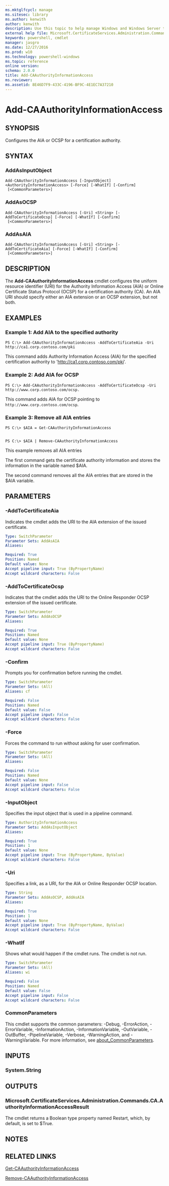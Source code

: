 ```yaml
---
ms.mktglfcycl: manage
ms.sitesec: library
ms.author: kenwith
author: kenwith
description: Use this topic to help manage Windows and Windows Server technologies with Windows PowerShell.
external help file: Microsoft.CertificateServices.Administration.Commands.dll-Help.xml
keywords: powershell, cmdlet
manager: jasgro
ms.date: 12/27/2016
ms.prod: w10
ms.technology: powershell-windows
ms.topic: reference
online version: 
schema: 2.0.0
title: Add-CAAuthorityInformationAccess
ms.reviewer:
ms.assetid: 8E46D7F9-433C-4196-BF9C-4E1EC7A37210
---
```


# Add-CAAuthorityInformationAccess

## SYNOPSIS
Configures the AIA or OCSP for a certification authority.

## SYNTAX

### AddAsInputObject
```
Add-CAAuthorityInformationAccess [-InputObject] <AuthorityInformationAccess> [-Force] [-WhatIf] [-Confirm]
 [<CommonParameters>]
```

### AddAsOCSP
```
Add-CAAuthorityInformationAccess [-Uri] <String> [-AddToCertificateOcsp] [-Force] [-WhatIf] [-Confirm]
 [<CommonParameters>]
```

### AddAsAIA
```
Add-CAAuthorityInformationAccess [-Uri] <String> [-AddToCertificateAia] [-Force] [-WhatIf] [-Confirm]
 [<CommonParameters>]
```

## DESCRIPTION
The **Add-CAAuthorityInformationAccess** cmdlet configures the uniform resource identifier (URI) for the Authority Information Access (AIA) or Online Certificate Status Protocol (OCSP) for a certification authority (CA).
An AIA URI should specify either an AIA extension or an OCSP extension, but not both.

## EXAMPLES

### Example 1: Add AIA to the specified authority
```
PS C:\> Add-CAAuthorityInformationAccess -AddToCertificateAia -Uri http://ca1.corp.contoso.com/pki
```

This command adds Authority Information Access (AIA) for the specified certification authority to 'http://ca1.corp.contoso.com/pki'.

### Example 2: Add AIA for OCSP
```
PS C:\> Add-CAAuthorityInformationAccess -AddToCertificateOcsp -Uri http://www.corp.contoso.com/ocsp.
```

This command adds AIA for OCSP pointing to `http://www.corp.contoso.com/ocsp`.

### Example 3: Remove all AIA entries
```
PS C:\> $AIA = Get-CAAuthorityInformationAccess


PS C:\> $AIA | Remove-CAAuthorityInformationAccess
```

This example removes all AIA entries

The first command gets the certificate authority information and stores the information in the variable named $AIA.

The second command removes all the AIA entries that are stored in the $AIA variable.

## PARAMETERS

### -AddToCertificateAia
Indicates the cmdlet adds the URI to the AIA extension of the issued certificate.

```yaml
Type: SwitchParameter
Parameter Sets: AddAsAIA
Aliases: 

Required: True
Position: Named
Default value: None
Accept pipeline input: True (ByPropertyName)
Accept wildcard characters: False
```

### -AddToCertificateOcsp
Indicates that the cmdlet adds the URI to the Online Responder OCSP extension of the issued certificate.

```yaml
Type: SwitchParameter
Parameter Sets: AddAsOCSP
Aliases: 

Required: True
Position: Named
Default value: None
Accept pipeline input: True (ByPropertyName)
Accept wildcard characters: False
```

### -Confirm
Prompts you for confirmation before running the cmdlet.

```yaml
Type: SwitchParameter
Parameter Sets: (All)
Aliases: cf

Required: False
Position: Named
Default value: False
Accept pipeline input: False
Accept wildcard characters: False
```

### -Force
Forces the command to run without asking for user confirmation.

```yaml
Type: SwitchParameter
Parameter Sets: (All)
Aliases: 

Required: False
Position: Named
Default value: None
Accept pipeline input: False
Accept wildcard characters: False
```

### -InputObject
Specifies the input object that is used in a pipeline command.

```yaml
Type: AuthorityInformationAccess
Parameter Sets: AddAsInputObject
Aliases: 

Required: True
Position: 1
Default value: None
Accept pipeline input: True (ByPropertyName, ByValue)
Accept wildcard characters: False
```

### -Uri
Specifies a link, as a URI, for the AIA or Online Responder OCSP location.

```yaml
Type: String
Parameter Sets: AddAsOCSP, AddAsAIA
Aliases: 

Required: True
Position: 1
Default value: None
Accept pipeline input: True (ByPropertyName, ByValue)
Accept wildcard characters: False
```

### -WhatIf
Shows what would happen if the cmdlet runs.
The cmdlet is not run.

```yaml
Type: SwitchParameter
Parameter Sets: (All)
Aliases: wi

Required: False
Position: Named
Default value: False
Accept pipeline input: False
Accept wildcard characters: False
```

### CommonParameters
This cmdlet supports the common parameters: -Debug, -ErrorAction, -ErrorVariable, -InformationAction, -InformationVariable, -OutVariable, -OutBuffer, -PipelineVariable, -Verbose, -WarningAction, and -WarningVariable. For more information, see [about_CommonParameters](http://go.microsoft.com/fwlink/?LinkID=113216).

## INPUTS

### System.String

## OUTPUTS

### Microsoft.CertificateServices.Administration.Commands.CA.AuthorityInformationAccessResult
The cmdlet returns a Boolean type property named Restart, which, by default, is set to $True.

## NOTES

## RELATED LINKS

[Get-CAAuthorityInformationAccess](./Get-CAAuthorityInformationAccess.md)

[Remove-CAAuthorityInformationAccess](./Remove-CAAuthorityInformationAccess.md)

